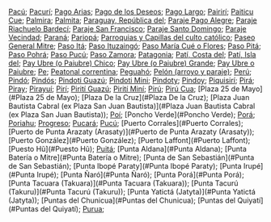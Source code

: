 [Pacú](#Pacú); 
[Pacurí](#Pacurí); 
[Pago Arias](#Pago-Arias); 
[Pago de los Deseos](#Pago-de-los-Deseos); 
[Pago Largo](#Pago-Largo); 
[Pairirí](#Pairirí); 
[Paiticu Cue](#Paiticu-Cue); 
[Palmira](#Palmira); 
[Palmita](#Palmita); 
[Paraguay, República del](#Paraguay,-República-del); 
[Paraje Pago Alegre](#Paraje-Pago-Alegre); 
[Paraje Riachuelo Bardecí](#Paraje-Riachuelo-Bardecí); 
[Paraje San Francisco](#Paraje-San-Francisco); 
[Paraje Santo Domingo](#Paraje-Santo-Domingo); 
[Paraje Vecindad](#Paraje-Vecindad); 
[Paraná](#Paraná); 
[Pariopá](#Pariopá); 
[Parroquias y Capillas del culto católico](#Parroquias-y-Capillas-del-culto-católico); 
[Paseo General Mitre](#Paseo-General-Mitre); 
[Paso Itá](#Paso-Itá); 
[Paso Ituzaingó](#Paso-Ituzaingó); 
[Paso María Cué o Flores](#Paso-María-Cué-o-Flores); 
[Paso Pitá](#Paso-Pitá); 
[Paso Pohrá](#Paso-Pohrá); 
[Paso Pucú](#Paso-Pucú); 
[Paso Zamora](#Paso-Zamora); 
[Patagonia](#Patagonia); 
[Patí, Costa del](#Patí,-Costa-del); 
[Patí, Isla del](#Patí,-Isla-del); 
[Pay Ubre (o Paiubre) Chico](#Pay-Ubre-(o-Paiubre)-Chico); 
[Pay Ubre (o Paiubre) Grande](#Pay-Ubre-(o-Paiubre)-Grande); 
[Pay Ubre o Paiubre](#Pay-Ubre-o-Paiubre); 
[Pe](#Pe); 
[Peatonal correntina](#Peatonal-correntina); 
[Peguahó](#Peguahó); 
[Pelón (arroyo y paraje)](#Pelón-(arroyo-y-paraje)); 
[Perú](#Perú); 
[Pindó](#Pindó); 
[Pindós](#Pindós); 
[Pindoti Guazú](#Pindoti-Guazú); 
[Pindoti Mini](#Pindoti-Mini); 
[Pindoty](#Pindoty); 
[Pindoy](#Pindoy); 
[Piquisirí](#Piquisirí); 
[Pirá](#Pirá); 
[Piray](#Piray); 
[Pirayuí](#Pirayuí); 
[Pirí](#Pirí); 
[Pirití Guazú](#Pirití-Guazú); 
[Pirití Miní](#Pirití-Miní); 
[Pirú](#Pirú); 
[Pirú Cua](#Pirú-Cua); 
[Plaza 25 de Mayo](#Plaza 25 de Mayo); 
[Plaza De la Cruz](#Plaza De la Cruz); 
[Plaza Juan Bautista Cabral (ex Plaza San Juan Bautista)](#Plaza Juan Bautista Cabral (ex Plaza San Juan Bautista)); 
[Poí](#Poí); 
[Poncho Verde](#Poncho Verde); 
[Porá](#Porá); 
[Poriahu](#Poriahu); 
[Progreso](#Progreso); 
[Pucará](#Pucará); 
[Pucú](#Pucú); 
[Puerto Corrales](#Puerto Corrales); 
[Puerto de Punta Arazaty (Arasaty)](#Puerto de Punta Arazaty (Arasaty)); 
[Puerto González](#Puerto González); 
[Puerto Laffont](#Puerto Laffont); 
[Puesto Hũ](#Puesto Hũ); 
[Puitá](#Puitá); 
[Punta Aldana](#Punta Aldana); 
[Punta Batería o Mitre](#Punta Batería o Mitre); 
[Punta de San Sebastián](#Punta de San Sebastián); 
[Punta Ibopé Paraty](#Punta Ibopé Paraty); 
[Punta Irupé](#Punta Irupé); 
[Punta Ñaró](#Punta Ñaró); 
[Punta Porá](#Punta Porá); 
[Punta Tacuara (Takuara)](#Punta Tacuara (Takuara)); 
[Punta Tacurú (Takuru)](#Punta Tacurú (Takuru)); 
[Punta Yatictá (Jatyta)](#Punta Yatictá (Jatyta)); 
[Puntas del Chunicua](#Puntas del Chunicua); 
[Puntas del Quiyatí](#Puntas del Quiyatí); 
[Purua](#Purua); 